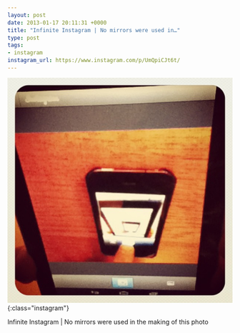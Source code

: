 ```yaml
---
layout: post
date: 2013-01-17 20:11:31 +0000
title: "Infinite Instagram | No mirrors were used in…"
type: post
tags:
- instagram
instagram_url: https://www.instagram.com/p/UmQpiCJt6t/
---
```


![Instagram - UmQpiCJt6t](/img/UmQpiCJt6t.jpg){:class="instagram"}

Infinite Instagram | No mirrors were used in the making of this photo
